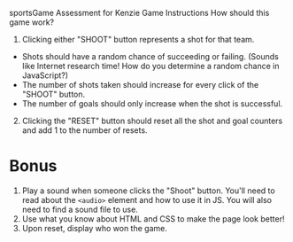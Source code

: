 sportsGame
 Assessment for Kenzie
Game Instructions
How should this game work?
<br>
1.  Clicking either "SHOOT" button represents a shot for that team.
*  Shots should have a random chance of succeeding or failing. (Sounds like Internet research time! How do you determine a random chance in JavaScript?)
*  The number of shots taken should increase for every click of the "SHOOT" button.
*  The number of goals should only increase when the shot is successful.
2.  Clicking the "RESET" button should reset all the shot and goal counters and add 1 to the number of resets.
#  Bonus
1.  Play a sound when someone clicks the "Shoot" button. You'll need to read about the `<audio>` element and how to use it in JS. You will also need to find a sound file to use.
2.  Use what you know about HTML and CSS to make the page look better!
3.  Upon reset, display who won the game.
